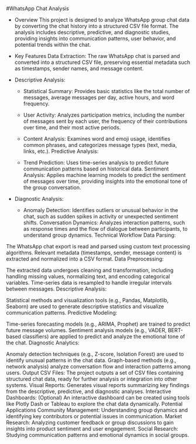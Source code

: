 #WhatsApp Chat Analysis
- Overview
This project is designed to analyze WhatsApp group chat data by converting the chat history into a structured CSV file format. The analysis includes descriptive, predictive, and diagnostic studies, providing insights into communication patterns, user behavior, and potential trends within the chat.

- Key Features
Data Extraction: The raw WhatsApp chat is parsed and converted into a structured CSV file, preserving essential metadata such as timestamps, sender names, and message content.

- Descriptive Analysis:

  - Statistical Summary: Provides basic statistics like the total number of messages, average messages per day, active hours, and word frequency.
  - User Activity: Analyzes participation metrics, including the number of messages sent by each user, the frequency of their contributions over time, and their most active periods.
  - Content Analysis: Examines word and emoji usage, identifies common phrases, and categorizes message types (text, media, links, etc.).
Predictive Analysis:

  - Trend Prediction: Uses time-series analysis to predict future communication patterns based on historical data.
Sentiment Analysis: Applies machine learning models to predict the sentiment of messages over time, providing insights into the emotional tone of the group conversation.

- Diagnostic Analysis:

  - Anomaly Detection: Identifies outliers or unusual behavior in the chat, such as sudden spikes in activity or unexpected sentiment shifts.
Conversation Dynamics: Analyzes interaction patterns, such as response times and the flow of dialogue between participants, to understand group dynamics.
Technical Workflow
Data Parsing:

The WhatsApp chat export is read and parsed using custom text processing algorithms.
Relevant metadata (timestamps, sender, message content) is extracted and normalized into a CSV format.
Data Preprocessing:

The extracted data undergoes cleaning and transformation, including handling missing values, normalizing text, and encoding categorical variables.
Time-series data is resampled to handle irregular intervals between messages.
Descriptive Analysis:

Statistical methods and visualization tools (e.g., Pandas, Matplotlib, Seaborn) are used to generate descriptive statistics and visualize communication patterns.
Predictive Modeling:

Time-series forecasting models (e.g., ARIMA, Prophet) are trained to predict future message volumes.
Sentiment analysis models (e.g., VADER, BERT-based classifiers) are applied to predict and analyze the emotional tone of the chat.
Diagnostic Analytics:

Anomaly detection techniques (e.g., Z-score, Isolation Forest) are used to identify unusual patterns in the chat data.
Graph-based methods (e.g., network analysis) analyze conversation flow and interaction patterns among users.
Output
CSV Files: The project outputs a set of CSV files containing structured chat data, ready for further analysis or integration into other systems.
Visual Reports: Generates visual reports summarizing key findings from the descriptive, predictive, and diagnostic analyses.
Interactive Dashboards: (Optional) An interactive dashboard can be created using tools like Plotly Dash or Tableau to explore the chat data dynamically.
Potential Applications
Community Management: Understanding group dynamics and identifying key contributors or potential issues in communication.
Market Research: Analyzing customer feedback or group discussions to gain insights into product sentiment and user engagement.
Social Research: Studying communication patterns and emotional dynamics in social groups.
